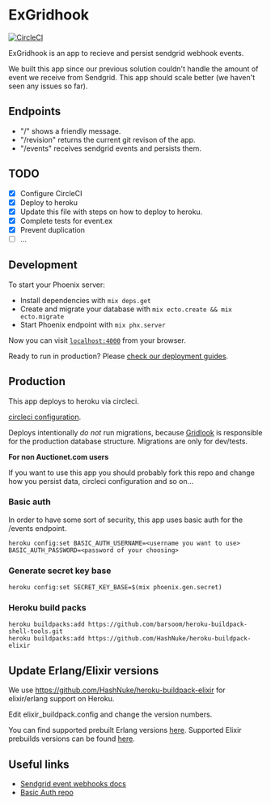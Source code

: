 # ExGridhook

[![CircleCI](https://circleci.com/gh/barsoom/ex_gridhook.svg?style=svg&circle-token=fc0c22ab268d4f8a9a2f9c5aeac964bc815ef5cd)](https://app.circleci.com/pipelines/github/barsoom/ex_gridhook)

ExGridhook is an app to recieve and persist sendgrid webhook events.

We built this app since our previous solution couldn't handle the amount of event we receive from Sendgrid.
This app should scale better (we haven't seen any issues so far).

## Endpoints

* "/"         shows a friendly message.
* "/revision" returns the current git revison of the app.
* "/events"   receives sendgrid events and persists them.

## TODO

* [x] Configure CircleCI
* [x] Deploy to heroku
* [x] Update this file with steps on how to deploy to heroku.
* [x] Complete tests for event.ex
* [x] Prevent duplication
* [ ] …

## Development

To start your Phoenix server:

  * Install dependencies with `mix deps.get`
  * Create and migrate your database with `mix ecto.create && mix ecto.migrate`
  * Start Phoenix endpoint with `mix phx.server`

Now you can visit [`localhost:4000`](http://localhost:4000) from your browser.

Ready to run in production? Please [check our deployment guides](http://www.phoenixframework.org/docs/deployment).

## Production

This app deploys to heroku via circleci.

[circleci configuration](.circleci/config.yml).

Deploys intentionally *do not* run migrations, because [Gridlook](https://github.com/barsoom/gridlook) is responsible for the production database structure. Migrations are only for dev/tests.

**For non Auctionet.com users**

If you want to use this app you should probably fork this repo and change how you persist data, circleci configuration and so on…

### Basic auth

In order to have some sort of security, this app uses basic auth for the /events endpoint.

    heroku config:set BASIC_AUTH_USERNAME=<username you want to use> BASIC_AUTH_PASSWORD=<password of your choosing>

### Generate secret key base

    heroku config:set SECRET_KEY_BASE=$(mix phoenix.gen.secret)

### Heroku build packs

    heroku buildpacks:add https://github.com/barsoom/heroku-buildpack-shell-tools.git
    heroku buildpacks:add https://github.com/HashNuke/heroku-buildpack-elixir

## Update Erlang/Elixir versions

We use https://github.com/HashNuke/heroku-buildpack-elixir for elixir/erlang support on Heroku.

Edit elixir_buildpack.config and change the version numbers.

You can find supported prebuilt Erlang versions [here](https://github.com/HashNuke/heroku-buildpack-elixir-otp-builds/blob/master/otp-versions).
Supported Elixir prebuilds versions can be found [here](https://github.com/elixir-lang/elixir/releases).

## Useful links

* [Sendgrid event webhooks docs](https://sendgrid.com/docs/API_Reference/Webhooks/event.html)
* [Basic Auth repo](https://github.com/CultivateHQ/basic_auth)
